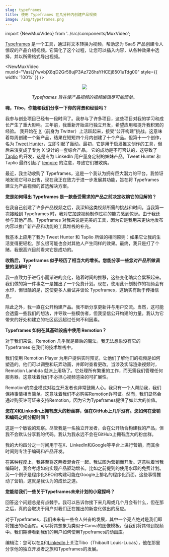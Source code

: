 ```yaml
---
slug: typeframes
title: 使用 Typeframes 在几分钟内创建产品视频
image: /img/typeframes.png
---
```


import {NewMuxVideo} from '../src/components/MuxVideo';

[Typeframes](https://typeframes.com) 是一个工具，通过将文本转换为视频，帮助您为 SaaS 产品创建令人惊叹的产品介绍视频。它简化了这个过程，让您可以插入内容，从各种效果中选择，并以所需格式导出视频。

<NewMuxVideo muxId="VasLjYwvbjX8qD2Gr58ujP3Az726hsYHCEj8501uTdg00" style={{
  width: '100%'
}}
/>

<p align="center">
  <img src="/img/blog/success-stories/typeframes-logo.png" />
</p>

<p align="center">
<em style={{fontSize: "0.9em"}}>
Typeframes 旨在使产品视频的视频编辑尽可能简单。
</em>
</p>

**嗨，Tibo，你能和我们分享一下你的背景和经验吗？**

我参与创业项目已经有一段时间了。我参与了许多项目，这些项目对我的学习和成长产生了重大影响。三年前，我重新开始进行独立开发，希望应用和提升我积累的经验。
我开始在 [X](https://twitter.com/tibo_maker)（前身为 Twitter）上活跃起来，接受“公开构建”挑战。这意味着每周创建一个新产品，结果在短短四个月内创建了十个产品。但第十一个创作，名为 [Tweet Hunter](https://tweethunter.io/)，立即引起了轰动。最初，它是用于启发推文创作的工具，但后来演变成了专为 X 设计的一套综合产品。
它的成功是不可否认的，这导致了 [Taplio](https://taplio.com/) 的开发，这是专为 LinkedIn 用户量身定制的姊妹产品。Tweet Hunter 和 Taplio 最终引起了 [lempire](https://www.lempire.com/) 的注意，导致它们被收购。

最近，我主动收购了 Typeframes，这是一个我认为拥有巨大潜力的平台。我惊讶地发现它可以出售，现在我正在致力于进一步发展其功能，旨在将 Typeframes 建立为产品视频的首选解决方案。

**您是如何得出 Typeframes 是一款备受需求的产品之前决定收购它的见解的？**

在我自己创建了许多产品视频之后，我深知这类视频所需的挑战和时间。当我第一次接触到 Typeframes 时，我对它加速视频制作过程的能力感到惊讶。由于我还参与其他产品，Typeframes 对我来说是完美的工具，因为它是我用来更快地发布内容以推广新产品和功能的工具堆栈的补充。

我基本上应用了我为 Tweet Hunter 和 Taplio 所做的相同原则：如果它让我的生活变得更轻松，那么很可能也会对其他人产生同样的效果。最终，我只是打了个赌，我很高兴目前看来它是成功的。

**收购后，Typeframes 似乎经历了相当大的增长。您能分享一些您对产品所做调整的见解吗？**

我一直致力于进行小而渐进的变化，随着时间的推移，这些变化确实会累积起来。我们做的第一件事之一是推出了一个免费计划。现在，使用此计划制作的视频会有水印，但很酷的是，这使更多人尝试并谈论 Typeframes，这确实有助于传播信息。

除此之外，我一直在公开构建产品。我不断分享更新并与用户交流。当然，这可能会透露一些我们的想法，并导致一些模仿者，但我坚信公开构建的力量。我认为它带来的好处和建立的社区远远超过任何不利因素。

**Typeframes 如何在其基础设施中使用 Remotion？**

对于我们来说，Remotion 几乎就是幕后的魔法。我无法想象没有它的 Typeframes 在我们的技术堆栈中。

我们使用 Remotion Player 为用户提供实时预览，让他们了解他们的视频是如何塑造的。他们可以调整和玩弄动画，并即时查看更改。当涉及实际渲染视频时，Remotion Lambda 就派上用场了。它处理所有繁重的工作，而无需我们管理任何服务器。这意味着我们不必担心视频渲染的可扩展性。

Remotion的商业模式对独立开发者也非常鼓舞人心。我只有一个人帮助我，我们保持事情相当简单。这意味着我们不必购买Remotion许可证。然而，我们显然会通过购买许可证来支持Remotion，因为它为Typeframes提供了如此大的价值。

**您在X和LinkedIn上拥有庞大的粉丝群，但在GitHub上几乎没有。您如何在营销和编码之间分配时间？**

这是一个敏锐的观察。尽管我是一名独立开发者，会在公开场合构建我的产品，但我不会默认分享我的代码。我认为我永远不会在GitHub上拥有庞大的粉丝群。

我的大约四分之一时间用于在X、LinkedIn和Google等平台上进行营销，而其余时间则专注于编码和产品开发。

在某种程度上，我甚至将这两者混合在一起。我试图为营销而开发。这意味着当我编码时，我会考虑如何实现产品驱动增长。比如之前提到的使用水印的免费计划。另一个例子是程序化SEO和构建可能在Google上排名的程序化页面。这些事情推动了营销，这就是我认为的成长之道。

**您能给我们一些关于Typeframes未来计划的小窥探吗？**

回答这个问题总是有点棘手。我可以告诉你接下来几周或几个月会有什么，但在那之后，真的会取决于用户对我们正在推出的新变化做出的反应。

对于Typeframes，我们未来有一些令人兴奋的发展，其中一个亮点绝对是我们即将推出的动画库。可以将其想象为类似于Canva的图像模板，但我们将其带到视频中。我们期待看到我们的用户如何使用Typeframes的动画库。

编辑注：您可以在[X](https://twitter.com/tibo_maker)和[LinkedIn](https://www.linkedin.com/in/thibaultll/)上关注Tibo（Thibault Louis-Lucas），他在那里分享他的独立开发者之旅和Typeframes的发展。
